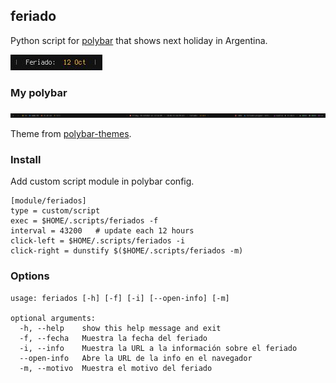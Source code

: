 ## feriado
Python script for [polybar](https://github.com/polybar/polybar) that shows next holiday in Argentina.

![](screenshot.png)

### My polybar
![](polybar.png)


Theme from [polybar-themes](https://github.com/adi1090x/polybar-themes#-polybar-12).

### Install
Add custom script module in polybar config.

```
[module/feriados]
type = custom/script
exec = $HOME/.scripts/feriados -f
interval = 43200   # update each 12 hours
click-left = $HOME/.scripts/feriados -i
click-right = dunstify $($HOME/.scripts/feriados -m)
```

### Options
```
usage: feriados [-h] [-f] [-i] [--open-info] [-m]

optional arguments:
  -h, --help    show this help message and exit
  -f, --fecha   Muestra la fecha del feriado
  -i, --info    Muestra la URL a la información sobre el feriado
  --open-info   Abre la URL de la info en el navegador
  -m, --motivo  Muestra el motivo del feriado
```
